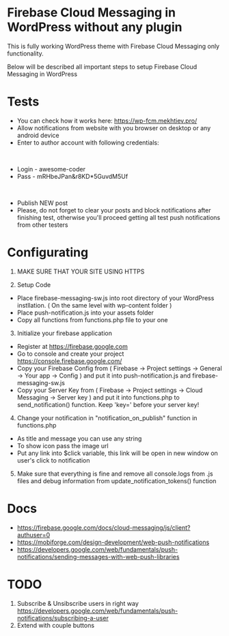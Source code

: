 # Firebase Cloud Messaging in WordPress without any plugin

This is fully working WordPress theme with Firebase Cloud Messaging only functionality.

Below will be described all important steps to setup Firebase Cloud Messaging in WordPress

# Tests
- You can check how it works here: https://wp-fcm.mekhtiev.pro/
- Allow notifications from website with you browser on desktop or any android device
- Enter to author account with following credentials:

<br/>

<ul>
  <li>Login - awesome-coder</li>
  <li>Pass - mRHbeJPan&r8KD*5GuvdM5Uf</li>
</ul>

<br/>

<ul>
  <li>Publish NEW post</li>
  <li>Please, do not forget to clear your posts and block notifications after finishing test, otherwise you'll proceed getting all test push notifications from other testers</li>
</ul>

# Configurating

1. MAKE SURE THAT YOUR SITE USING HTTPS

2. Setup Code
- Place firebase-messaging-sw.js into root directory of your WordPress instllation. ( On the same level with wp-content folder )
- Place push-notification.js into your assets folder
- Copy all functions from functions.php file to your one

3. Initialize your firebase application
- Register at https://firebase.google.com
- Go to console and create your project https://console.firebase.google.com/
- Copy your Firebase Config from ( Firebase -> Project settings -> General -> Your app -> Config ) and put it into push-notification.js and firebase-messaging-sw.js
- Copy your Server Key from ( Firebase -> Project settings -> Cloud Messaging -> Server key ) and put it into functions.php to send_notification() function. Keep 'key=' before your server key!

4. Change your notification in "notification_on_publish" function in functions.php 
- As title and message you can use any string
- To show icon pass the image url
- Put any link into $click variable, this link will be open in new window on user's click to notification

5. Make sure that everything is fine and remove all console.logs from .js files and debug information from update_notification_tokens() function

# Docs
- https://firebase.google.com/docs/cloud-messaging/js/client?authuser=0
- https://mobiforge.com/design-development/web-push-notifications
- https://developers.google.com/web/fundamentals/push-notifications/sending-messages-with-web-push-libraries

# TODO
1. Subscribe & Unsibscribe users in right way https://developers.google.com/web/fundamentals/push-notifications/subscribing-a-user
2. Extend with couple buttons
